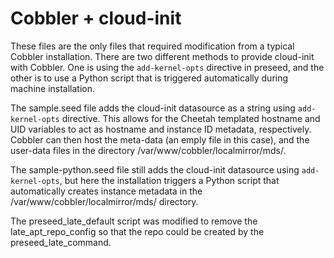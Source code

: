 # Cobbler + cloud-init

These files are the only files that required modification from a typical Cobbler installation. There are two different methods to provide cloud-init with Cobbler. One is using the `add-kernel-opts` directive in preseed, and the other is to use a Python script that is triggered automatically during machine installation.

The sample.seed file adds the cloud-init datasource as a string using `add-kernel-opts` directive. This allows for the Cheetah templated hostname and UID variables to act as hostname and instance ID metadata, respectively. Cobbler can then host the meta-data (an emply file in this case), and the user-data files in the directory /var/www/cobbler/localmirror/mds/.

The sample-python.seed file still adds the cloud-init datasource using `add-kernel-opts`, but here the installation triggers a Python script that automatically creates instance metadata in the /var/www/cobbler/localmirror/mds/<hostname> directory.
  
The preseed_late_default script was modified to remove the late_apt_repo_config so that the repo could be created by the preseed_late_command.
